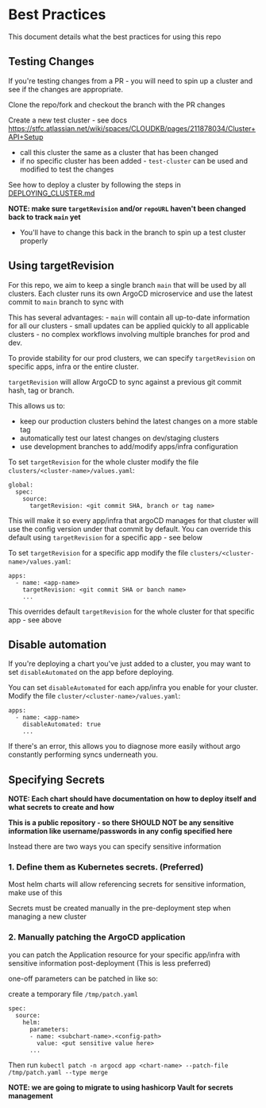# Best Practices

This document details what the best practices for using this repo


## Testing Changes

If you're testing changes from a PR - you will need to spin up a cluster and see if the changes are appropriate. 

Clone the repo/fork and checkout the branch with the PR changes

Create a new test cluster - see docs https://stfc.atlassian.net/wiki/spaces/CLOUDKB/pages/211878034/Cluster+API+Setup 
- call this cluster the same as a cluster that has been changed 
- if no specific cluster has been added - `test-cluster` can be used and modified to test the changes  

See how to deploy a cluster by following the steps in [DEPLOYING_CLUSTER.md](./DEPLOYING_CLUSTER.md)

**NOTE: make sure `targetRevision` and/or `repoURL` haven't been changed back to track `main` yet**
- You'll have to change this back in the branch to spin up a test cluster properly


## Using targetRevision

For this repo, we aim to keep a single branch `main` that will be used by all clusters. 
Each cluster runs its own ArgoCD microservice and use the latest commit to `main` branch to sync with

This has several advantages:
     - `main` will contain all up-to-date information for all our clusters
     - small updates can be applied quickly to all applicable clusters
     - no complex workflows involving multiple branches for prod and dev. 

To provide stability for our prod clusters, we can specify `targetRevision` on specific apps, infra or the entire cluster.

`targetRevision` will allow ArgoCD to sync against a previous git commit hash, tag or branch.

This allows us to:
  - keep our production clusters behind the latest changes on a more stable tag 
  - automatically test our latest changes on dev/staging clusters
  - use development branches to add/modify apps/infra configuration

To set `targetRevision` for the whole cluster modify the file `clusters/<cluster-name>/values.yaml`: 

```
global:
  spec:
    source:
      targetRevision: <git commit SHA, branch or tag name>
```
This will make it so every app/infra that argoCD manages for that cluster will use the config version under that commit by default.
You can override this default using `targetRevision` for a specific app - see below


To set `targetRevision` for a specific app modify the file `clusters/<cluster-name>/values.yaml`:
```
apps:
  - name: <app-name>
    targetRevision: <git commit SHA or banch name>
    ...
```
This overrides default `targetRevision` for the whole cluster for that specific app - see above


## Disable automation

If you're deploying a chart you've just added to a cluster, you may want to set `disableAutomated` on the app before deploying. 

You can set `disableAutomated` for each app/infra you enable for your cluster. Modify the file `cluster/<cluster-name>/values.yaml`:

```
apps:
  - name: <app-name>
    disableAutomated: true
    ...
```
If there's an error, this allows you to diagnose more easily without argo constantly performing syncs underneath you. 

## Specifying Secrets

**NOTE: Each chart should have documentation on how to deploy itself and what secrets to create and how**

**This is a public repository - so there **SHOULD NOT** be any sensitive information like username/passwords in any config specified here**

Instead there are two ways you can specify sensitive information

### 1. Define them as Kubernetes secrets. (Preferred)

Most helm charts will allow referencing secrets for sensitive information, make use of this 

Secrets must be created manually in the pre-deployment step when managing a new cluster

### 2. Manually patching the ArgoCD application

you can patch the Application resource for your specific app/infra with sensitive information post-deployment (This is less preferred)

one-off parameters can be patched in like so:

create a temporary file `/tmp/patch.yaml`
```
spec:
  source:
    helm:
      parameters:
      - name: <subchart-name>.<config-path>
        value: <put sensitive value here>
      ...
```
Then run `kubectl patch -n argocd app <chart-name> --patch-file /tmp/patch.yaml --type merge`

**NOTE: we are going to migrate to using hashicorp Vault for secrets management**